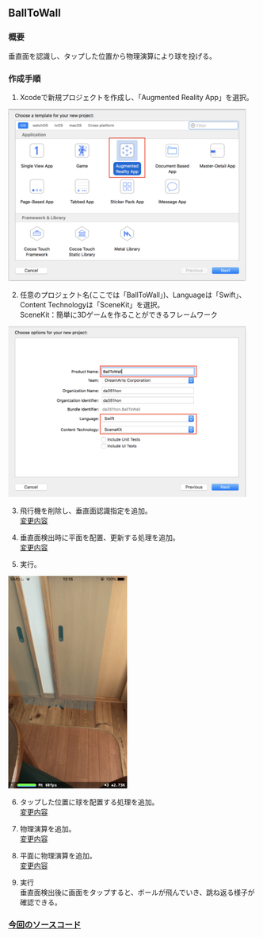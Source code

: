 ## BallToWall
### 概要
垂直面を認識し、タップした位置から物理演算により球を投げる。
### 作成手順  

1. Xcodeで新規プロジェクトを作成し、「Augmented Reality App」を選択。  
<img src="images/ball_to_wall_select_ar.png" width="480"/>   

2. 任意のプロジェクト名(ここでは「BallToWall」)、Languageは「Swift」、Content Technologyは「SceneKit」を選択。  
SceneKit：簡単に3Dゲームを作ることができるフレームワーク  
<img src="images/ball_to_wall_select_swift_scene_kit.png" width="480"/>  

3. 飛行機を削除し、垂直面認識指定を追加。  
[変更内容](https://github.com/KantaiMishima/ARKit/commit/771027c1a18df5b7445072586dadd2a1ebd4a3ae)

4. 垂直面検出時に平面を配置、更新する処理を追加。  
[変更内容](https://github.com/KantaiMishima/ARKit/commit/bbc6f32aef00a90aabfdc3ac51e2abe0ec94f7cd)

5. 実行。  
<img src="images/ball_to_wall_run_vplane.png" width="240"/>  

6. タップした位置に球を配置する処理を追加。  
[変更内容](https://github.com/KantaiMishima/ARKit/commit/70ae1611bf0efc5bb209a44390338a8367d7c5f9)

7. 物理演算を追加。  
[変更内容](https://github.com/KantaiMishima/ARKit/commit/ddededb45ca2ada5b811b44c79380c43d117d85c)

8. 平面に物理演算を追加。  
[変更内容](https://github.com/KantaiMishima/ARKit/commit/114b3604a812afbfdb6e043c83684348b3dfe763)

9. 実行  
垂直面検出後に画面をタップすると、ボールが飛んでいき、跳ね返る様子が確認できる。


### [今回のソースコード](https://raw.githubusercontent.com/KantaiMishima/ARKit/master/BallToWall/BallToWall/ViewController.swift)

